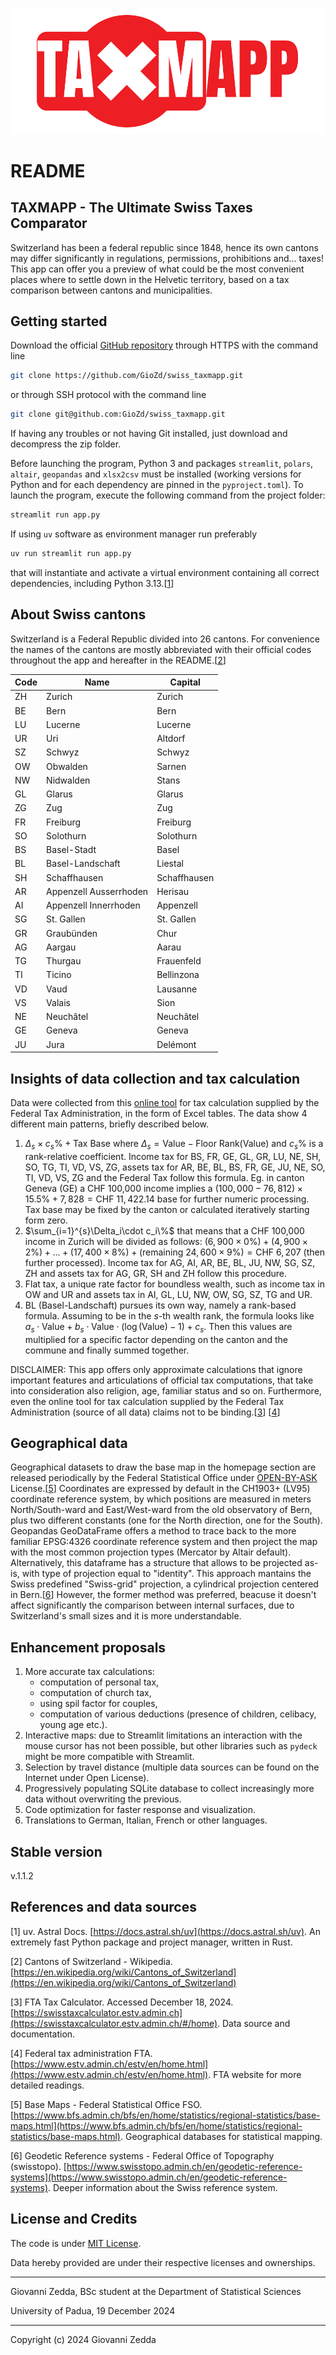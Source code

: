![README Taxmapp](elements/taxmapp.svg)
# README
## TAXMAPP - The Ultimate Swiss Taxes Comparator
Switzerland has been a federal republic since 1848, hence its own cantons may differ significantly in regulations, permissions, prohibitions and... taxes!
This app can offer you a preview of what could be the most convenient places where to settle down in the Helvetic territory, based on a tax comparison between cantons and municipalities.

## Getting started
Download the official [GitHub repository](https://github.com/GioZd/swiss_taxmapp) through HTTPS with the command line
```sh
git clone https://github.com/GioZd/swiss_taxmapp.git
```

or through SSH protocol with the command line
```sh
git clone git@github.com:GioZd/swiss_taxmapp.git
```

If having any troubles or not having Git installed, just download and decompress the zip folder.

Before launching the program, Python 3 and packages `streamlit`, `polars`, `altair`, `geopandas` and `xlsx2csv` must be installed (working versions for Python and for each dependency are pinned in the `pyproject.toml`).
To launch the program, execute the following command from the project folder:
```sh
streamlit run app.py
```
If using `uv` software as environment manager run preferably
```sh
uv run streamlit run app.py
```
that will instantiate and activate a virtual environment containing all correct dependencies, including Python 3.13.[[1](#1)]

## About Swiss cantons
Switzerland is a Federal Republic divided into 26 cantons. For convenience the names of the cantons are mostly abbreviated with their official codes throughout the app and hereafter in the README.[[2](#2)]

| Code | Name | Capital |
| ---- | ---- | ------- |
| ZH | Zurich | Zurich |
| BE | Bern | Bern |
| LU | Lucerne | Lucerne |
| UR | Uri | Altdorf |
| SZ | Schwyz | Schwyz |
| OW | Obwalden | Sarnen |
| NW | Nidwalden | Stans |
| GL | Glarus | Glarus |
| ZG | Zug | Zug |
| FR | Freiburg | Freiburg |
| SO | Solothurn | Solothurn |
| BS | Basel-Stadt | Basel |
| BL | Basel-Landschaft | Liestal |
| SH | Schaffhausen | Schaffhausen |
| AR | Appenzell Ausserrhoden | Herisau |
| AI | Appenzell Innerrhoden | Appenzell |
| SG | St. Gallen | St. Gallen |
| GR | Graubünden | Chur |
| AG | Aargau | Aarau |
| TG | Thurgau | Frauenfeld |
| TI | Ticino | Bellinzona |
| VD | Vaud | Lausanne |
| VS | Valais | Sion |
| NE | Neuchâtel | Neuchâtel |
| GE | Geneva | Geneva |
| JU | Jura | Delémont | 


## Insights of data collection and tax calculation

Data were collected from this [online tool](https://swisstaxcalculator.estv.admin.ch/) for tax calculation supplied by the Federal Tax Administration, in the form of Excel tables.
The data show 4 different main patterns, briefly described below.
1. $\Delta_s\times c_s\% + \text{Tax Base}$ where $\Delta_s=\text{Value}-\text{Floor Rank(Value)}$ and $c_s\%$ is a rank-relative coefficient. Income tax for BS, FR, GE, GL, GR, LU, NE, SH, SO, TG, TI, VD, VS, ZG, assets tax for AR, BE, BL, BS, FR, GE, JU, NE, SO, TI, VD, VS, ZG and the Federal Tax follow this formula. Eg. in canton Geneva (GE) a CHF 100,000 income implies a $(100,000-76,812)\times 15.5\% +7,828=\text{CHF } 11,422.14$ base for further numeric processing. Tax base may be fixed by the canton or calculated iteratively starting form zero.
2. $\sum_{i=1}^{s}\Delta_i\cdot c_i\%$ that means that a CHF 100,000 income in Zurich will be divided as follows: $(6,900\times 0\%) + (4,900\times 2\%) + \dots + (17,400\times 8\%) + (\text{remaining }24,600\times 9\%)=\text{CHF }6,207$ (then further processed). Income tax for AG, AI, AR, BE, BL, JU, NW, SG, SZ, ZH and assets tax for AG, GR, SH and ZH follow this procedure.
3. Flat tax, a unique rate factor for boundless wealth, such as income tax in OW and UR and assets tax in AI, GL, LU, NW, OW, SG, SZ, TG and UR.
4. BL (Basel-Landschaft) pursues its own way, namely a rank-based formula. Assuming to be in the $s$-th wealth rank, the formula looks like $a_s\cdot \mathrm{Value}+b_s\cdot\mathrm{Value}\cdot\left(\log(\mathrm{Value}) - 1\right)+c_s$.
Then this values are multiplied for a specific factor depending on the canton and the commune and finally summed together.

DISCLAIMER: This app offers only approximate calculations that ignore important features and articulations of official tax computations, that take into consideration also religion, age, familiar status and so on. Furthermore, even the online tool for tax calculation supplied by the Federal Tax Administration (source of all data) claims not to be binding.[[3](#3)] [[4](#4)]

## Geographical data

Geographical datasets to draw the base map in the homepage section are released periodically by the Federal Statistical Office under [OPEN-BY-ASK](https://www.bfs.admin.ch/bfs/en/home/bfs/bundesamt-statistik/nutzungsbedingungen.html) License.[[5](#5)] Coordinates are expressed by default in the CH1903+ (LV95) coordinate reference system, by which positions are measured in meters North/South-ward and East/West-ward from the old observatory of Bern, plus two different constants (one for the North direction, one for the South). Geopandas GeoDataFrame offers a method to trace back to the more familiar EPSG:4326 coordinate reference system and then project the map with the most common projection types (Mercator by Altair default). Alternatively, this dataframe has a structure that allows to be projected as-is, with type of projection equal to "identity". This approach mantains the Swiss predefined "Swiss-grid" projection, a cylindrical projection centered in Bern.[[6](#6)] However, the former method was preferred, beacuse it doesn't affect significantly the comparison between internal surfaces, due to Switzerland's small sizes and it is more understandable.


## Enhancement proposals
1. More accurate tax calculations:
    - computation of personal tax,
    - computation of church tax,
    - using spil factor for couples,
    - computation of various deductions (presence of children, celibacy, young age etc.).
2. Interactive maps: due to Streamlit limitations an interaction with the mouse cursor has not been possible, but other libraries such as `pydeck` might be more compatible with Streamlit.
3. Selection by travel distance (multiple data sources can be found on the Internet under Open License).
4. Progressively populating SQLite database to collect increasingly more data without overwriting the previous.
5. Code optimization for faster response and visualization.
6. Translations to German, Italian, French or other languages.

## Stable version
v.1.1.2

## References and data sources
[<a id="1"></a>1] uv. Astral Docs. [https://docs.astral.sh/uv](https://docs.astral.sh/uv). An extremely fast Python package and project manager, written in Rust.

[<a id="2"></a>2] Cantons of Switzerland - Wikipedia. [https://en.wikipedia.org/wiki/Cantons_of_Switzerland](https://en.wikipedia.org/wiki/Cantons_of_Switzerland)

[<a id="3"></a>3] FTA Tax Calculator. Accessed December 18, 2024. [https://swisstaxcalculator.estv.admin.ch](https://swisstaxcalculator.estv.admin.ch/#/home). Data source and documentation.

[<a id="4"></a>4] Federal tax administration FTA. [https://www.estv.admin.ch/estv/en/home.html](https://www.estv.admin.ch/estv/en/home.html). FTA website for more detailed readings.

[<a id="5"></a>5] Base Maps - Federal Statistical Office FSO. [https://www.bfs.admin.ch/bfs/en/home/statistics/regional-statistics/base-maps.html](https://www.bfs.admin.ch/bfs/en/home/statistics/regional-statistics/base-maps.html). Geographical databases for statistical mapping.

[<a id="6"></a>6] Geodetic Reference systems - Federal Office of Topography (swisstopo). [https://www.swisstopo.admin.ch/en/geodetic-reference-systems](https://www.swisstopo.admin.ch/en/geodetic-reference-systems). Deeper information about the Swiss reference system.

## License and Credits
The code is under [MIT License](LICENSE).

Data hereby provided are under their respective licenses and ownerships.

---
Giovanni Zedda, BSc student at the Department of Statistical Sciences

University of Padua, 19 December 2024

---
Copyright (c) 2024 Giovanni Zedda